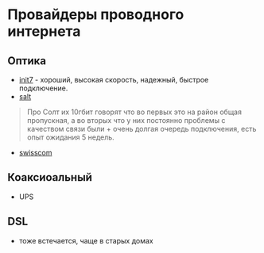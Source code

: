 # Провайдеры проводного интернета
## Оптика
* [init7](https://www.init7.net/en/) - хороший, высокая скорость, надежный, быстрое подключение.
* [salt](https://www.salt.ch/en/)
> Про Солт их 10гбит говорят что во первых это на район общая пропускная, а во вторых что у них постоянно проблемы с качеством связи были + очень долгая очередь подключения, есть опыт ожидания 5 недель.
* [swisscom](https://www.swisscom.ch/en/residential.html)

## Коаксиоальный 
* UPS

## DSL
* тоже встечается, чаще в старых домах   